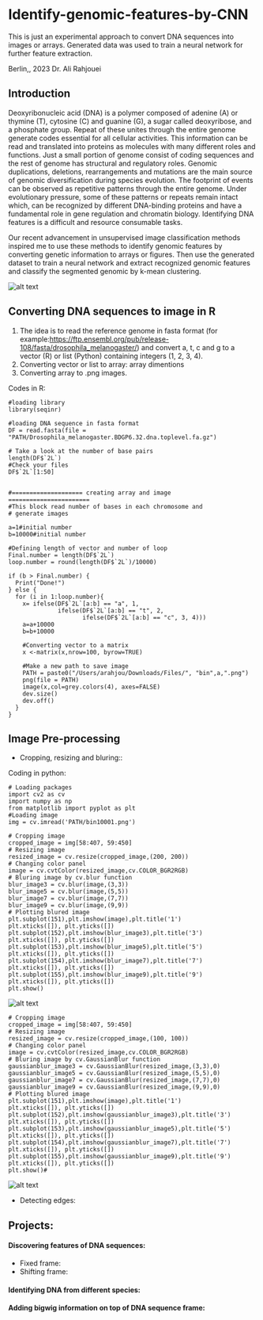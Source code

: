 # Identify-genomic-features-by-CNN
This is just an experimental approach to convert DNA sequences into images or arrays. Generated data was used to train a neural network for further feature extraction.

Berlin,, 2023
Dr. Ali Rahjouei

## Introduction
Deoxyribonucleic acid (DNA) is a polymer composed of adenine (A) or thymine (T), cytosine (C) and guanine (G), a sugar called deoxyribose, and a phosphate group. Repeat of these unites through the entire genome generate codes essential for all cellular activities. This information can be read and translated into proteins as molecules with many different roles and functions. Just a small portion of genome consist of coding sequences and the rest of genome has structural and regulatory roles. Genomic duplications, deletions, rearrangements and mutations are the main source of genomic diversification during species evolution. The footprint of events can be observed as repetitive patterns through the entire genome. Under evolutionary pressure, some of these patterns or repeats remain intact which, can be recognized by different DNA-binding proteins and have a fundamental role in gene regulation and chromatin biology. Identifying DNA features is a difficult and resource consumable tasks.

Our recent advancement in unsupervised image classification methods inspired me to use these methods to identify genomic features by converting genetic information to arrays or figures. Then use the generated dataset to train a neural network and extract recognized genomic features and classify the segmented genomic by k-mean clustering. 

![alt text](https://db3pap006files.storage.live.com/y4m3maGE76ySwNzy9fb3_UsoEq2H5UCNwDLYmiAo_nSZK0sFMJcTeAioVNaZeCVR92HYEqG9ZSRZ3b40zWh-w1py-51R_V9m8LlfU8GOBy5wWLSw5rZqfRhkkt8-tuD7qYnwOmZu9qhPR3f_RHL7vhzFOi3BmL5gZkyOIIZ335vsqjYkUsXl1IkUQFkg925p2sd?width=1522&height=507&cropmode=none)

## Converting DNA sequences to image in R
1) The idea is to read the reference genome in fasta format (for example:https://ftp.ensembl.org/pub/release-108/fasta/drosophila_melanogaster/) and convert a, t, c and g to a vector (R) or list (Python) containing integers (1, 2, 3, 4).
2) Converting vector or list to array: array dimentions
3) Converting array to .png images.

Codes in R:
```
#loading library
library(seqinr)

#loading DNA sequence in fasta format
DF = read.fasta(file = "PATH/Drosophila_melanogaster.BDGP6.32.dna.toplevel.fa.gz")

# Take a look at the number of base pairs
length(DF$`2L`)
#Check your files
DF$`2L`[1:50]


#==================== creating array and image  =======================
#This block read number of bases in each chromosome and 
# generate images

a=1#initial number
b=10000#initial number

#Defining length of vector and number of loop
Final.number = length(DF$`2L`)
loop.number = round(length(DF$`2L`)/10000)

if (b > Final.number) {
  Print("Done!")
} else {
  for (i in 1:loop.number){
    x= ifelse(DF$`2L`[a:b] == "a", 1,
              ifelse(DF$`2L`[a:b] == "t", 2,
                     ifelse(DF$`2L`[a:b] == "c", 3, 4)))
    a=a+10000
    b=b+10000
    
    #Converting vector to a matrix
    x <-matrix(x,nrow=100, byrow=TRUE)
    
    #Make a new path to save image
    PATH = paste0("/Users/arahjou/Downloads/Files/", "bin",a,".png")
    png(file = PATH)
    image(x,col=grey.colors(4), axes=FALSE)
    dev.size()
    dev.off()
  }
}
```
## Image Pre-processing
- Cropping, resizing and bluring::

Coding in python:
```
# Loading packages
import cv2 as cv
import numpy as np
from matplotlib import pyplot as plt
#Loading image
img = cv.imread('PATH/bin10001.png')
```
```
# Cropping image
cropped_image = img[58:407, 59:450]
# Resizing image
resized_image = cv.resize(cropped_image,(200, 200))
# Changing color panel
image = cv.cvtColor(resized_image,cv.COLOR_BGR2RGB)
# Bluring image by cv.blur function
blur_image3 = cv.blur(image,(3,3))
blur_image5 = cv.blur(image,(5,5))
blur_image7 = cv.blur(image,(7,7))
blur_image9 = cv.blur(image,(9,9))
# Plotting blured image
plt.subplot(151),plt.imshow(image),plt.title('1')
plt.xticks([]), plt.yticks([])
plt.subplot(152),plt.imshow(blur_image3),plt.title('3')
plt.xticks([]), plt.yticks([])
plt.subplot(153),plt.imshow(blur_image5),plt.title('5')
plt.xticks([]), plt.yticks([])
plt.subplot(154),plt.imshow(blur_image7),plt.title('7')
plt.xticks([]), plt.yticks([])
plt.subplot(155),plt.imshow(blur_image9),plt.title('9')
plt.xticks([]), plt.yticks([])
plt.show()
```
![alt text](xxxxxx)

```
# Cropping image
cropped_image = img[58:407, 59:450]
# Resizing image
resized_image = cv.resize(cropped_image,(100, 100))
# Changing color panel
image = cv.cvtColor(resized_image,cv.COLOR_BGR2RGB)
# Bluring image by cv.GaussianBlur function
gaussianblur_image3 = cv.GaussianBlur(resized_image,(3,3),0)
gaussianblur_image5 = cv.GaussianBlur(resized_image,(5,5),0)
gaussianblur_image7 = cv.GaussianBlur(resized_image,(7,7),0)
gaussianblur_image9 = cv.GaussianBlur(resized_image,(9,9),0)
# Plotting blured image
plt.subplot(151),plt.imshow(image),plt.title('1')
plt.xticks([]), plt.yticks([])
plt.subplot(152),plt.imshow(gaussianblur_image3),plt.title('3')
plt.xticks([]), plt.yticks([])
plt.subplot(153),plt.imshow(gaussianblur_image5),plt.title('5')
plt.xticks([]), plt.yticks([])
plt.subplot(154),plt.imshow(gaussianblur_image7),plt.title('7')
plt.xticks([]), plt.yticks([])
plt.subplot(155),plt.imshow(gaussianblur_image9),plt.title('9')
plt.xticks([]), plt.yticks([])
plt.show()#
```
![alt text](xxxxxx)

- Detecting edges:

## Projects:
#### Discovering features of DNA sequences: 
- Fixed frame: 
- Shifting frame:
#### Identifying DNA from different species:
#### Adding bigwig information on top of DNA sequence frame:
